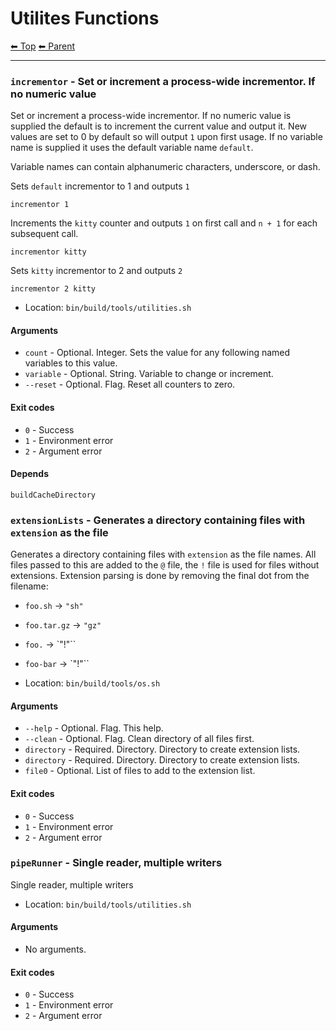 # Utilites Functions

<!-- TEMPLATE header 2 -->
[⬅ Top](index.md) [⬅ Parent ](../index.md)
<hr />

### `incrementor` - Set or increment a process-wide incrementor. If no numeric value

Set or increment a process-wide incrementor. If no numeric value is supplied the default is to increment the current value and output it.
New values are set to 0 by default so will output `1` upon first usage.
If no variable name is supplied it uses the default variable name `default`.

Variable names can contain alphanumeric characters, underscore, or dash.

Sets `default` incrementor to 1 and outputs `1`

    incrementor 1

Increments the `kitty` counter and outputs `1` on first call and `n + 1` for each subsequent call.

    incrementor kitty

Sets `kitty` incrementor to 2 and outputs `2`

    incrementor 2 kitty


- Location: `bin/build/tools/utilities.sh`

#### Arguments

- `count` - Optional. Integer. Sets the value for any following named variables to this value.
- `variable` - Optional. String. Variable to change or increment.
- `--reset` - Optional. Flag. Reset all counters to zero.

#### Exit codes

- `0` - Success
- `1` - Environment error
- `2` - Argument error

#### Depends

    buildCacheDirectory
    
### `extensionLists` - Generates a directory containing files with `extension` as the file

Generates a directory containing files with `extension` as the file names.
All files passed to this are added to the `@` file, the `!` file is used for files without extensions.
Extension parsing is done by removing the final dot from the filename:
- `foo.sh` -> `"sh"`
- `foo.tar.gz` -> `"gz"`
- `foo.` -> `"!"``
- `foo-bar` -> `"!"``

- Location: `bin/build/tools/os.sh`

#### Arguments

- `--help` - Optional. Flag. This help.
- `--clean` - Optional. Flag. Clean directory of all files first.
- `directory` - Required. Directory. Directory to create extension lists.
- `directory` - Required. Directory. Directory to create extension lists.
- `file0` - Optional. List of files to add to the extension list.

#### Exit codes

- `0` - Success
- `1` - Environment error
- `2` - Argument error
### `pipeRunner` - Single reader, multiple writers

Single reader, multiple writers

- Location: `bin/build/tools/utilities.sh`

#### Arguments

- No arguments.

#### Exit codes

- `0` - Success
- `1` - Environment error
- `2` - Argument error
